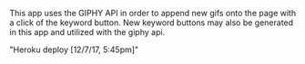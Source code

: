 This app uses the GIPHY API in order to append new gifs onto the page with a click of the keyword button.  New keyword buttons may also be generated in this app and utilized with the giphy api.

"Heroku deploy [12/7/17, 5:45pm]"
